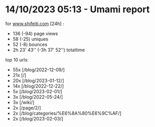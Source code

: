 # 14/10/2023 05:13 - Umami report
for www.shifeiti.com [24h] :

 - 136 (-94) page views
 - 58 (-25) uniques
 - 52 (-8) bounces
 - 2h 23' 43'' (-3h 37' 52'') totaltime


top 10 urls:
 - 55x [/blog/2022-12-09/]
 - 21x [/]
 - 20x [/blog/2023-01-12/]
 - 14x [/blog/2022-12-22/]
 - 5x [/blog/2023-02-01/]
 - 3x [/blog/2022-05-24/]
 - 3x [/wiki/]
 - 2x [/page/2/]
 - 2x [/blog/categories/%E6%8A%80%E6%9C%AF/]
 - 2x [/blog/2023-02-03/]


